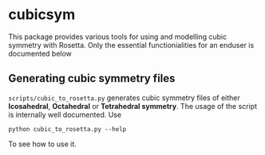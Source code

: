# cubicsym
This package provides various tools for using and modelling cubic symmetry with Rosetta. Only the essential functionialities for an enduser is documented below

## Generating cubic symmetry files

```scripts/cubic_to_rosetta.py``` generates cubic symmetry files of either **Icosahedral**, **Octahedral** or **Tetrahedral symmetry**. The usage of the script is internally well documented. Use 

```python cubic_to_rosetta.py --help```

To see how to use it. 
